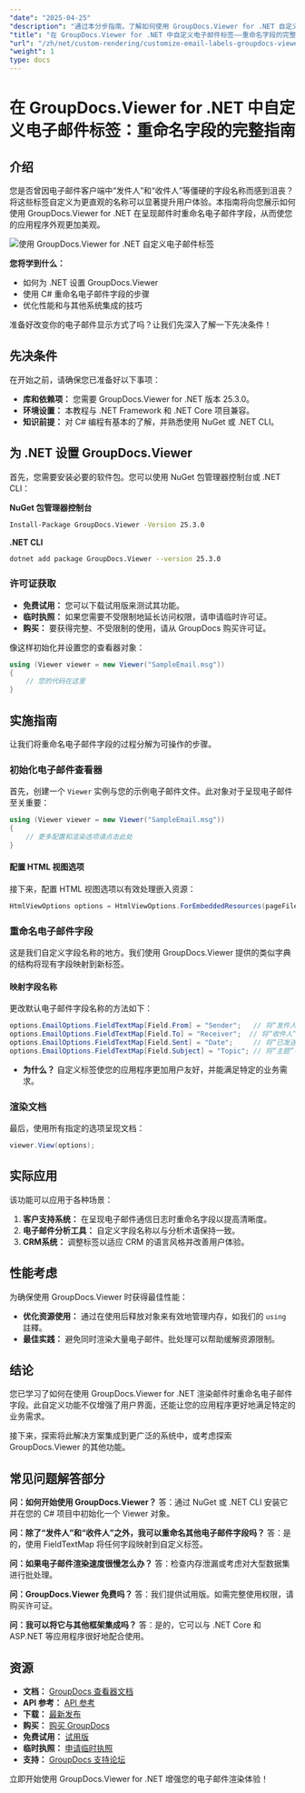 ```yaml
---
"date": "2025-04-25"
"description": "通过本分步指南，了解如何使用 GroupDocs.Viewer for .NET 自定义电子邮件标签。通过重命名“发件人”和“收件人”等字段，增强应用程序的用户界面。"
"title": "在 GroupDocs.Viewer for .NET 中自定义电子邮件标签——重命名字段的完整指南"
"url": "/zh/net/custom-rendering/customize-email-labels-groupdocs-viewer-dotnet/"
"weight": 1
type: docs
---
```

# 在 GroupDocs.Viewer for .NET 中自定义电子邮件标签：重命名字段的完整指南

## 介绍

您是否曾因电子邮件客户端中“发件人”和“收件人”等僵硬的字段名称而感到沮丧？将这些标签自定义为更直观的名称可以显著提升用户体验。本指南将向您展示如何使用 GroupDocs.Viewer for .NET 在呈现邮件时重命名电子邮件字段，从而使您的应用程序外观更加美观。

![使用 GroupDocs.Viewer for .NET 自定义电子邮件标签](/viewer/custom-rendering/customize-email-labels-img.png)

**您将学到什么：**
- 如何为 .NET 设置 GroupDocs.Viewer
- 使用 C# 重命名电子邮件字段的步骤
- 优化性能和与其他系统集成的技巧

准备好改变你的电子邮件显示方式了吗？让我们先深入了解一下先决条件！

## 先决条件

在开始之前，请确保您已准备好以下事项：

- **库和依赖项：** 您需要 GroupDocs.Viewer for .NET 版本 25.3.0。
- **环境设置：** 本教程与 .NET Framework 和 .NET Core 项目兼容。
- **知识前提：** 对 C# 编程有基本的了解，并熟悉使用 NuGet 或 .NET CLI。

## 为 .NET 设置 GroupDocs.Viewer

首先，您需要安装必要的软件包。您可以使用 NuGet 包管理器控制台或 .NET CLI：

**NuGet 包管理器控制台**
```bash
Install-Package GroupDocs.Viewer -Version 25.3.0
```

**.NET CLI**
```bash
dotnet add package GroupDocs.Viewer --version 25.3.0
```

### 许可证获取
- **免费试用：** 您可以下载试用版来测试其功能。
- **临时执照：** 如果您需要不受限制地延长访问权限，请申请临时许可证。
- **购买：** 要获得完整、不受限制的使用，请从 GroupDocs 购买许可证。

像这样初始化并设置您的查看器对象：

```csharp
using (Viewer viewer = new Viewer("SampleEmail.msg"))
{
    // 您的代码在这里
}
```

## 实施指南

让我们将重命名电子邮件字段的过程分解为可操作的步骤。

### 初始化电子邮件查看器

首先，创建一个 `Viewer` 实例与您的示例电子邮件文件。此对象对于呈现电子邮件至关重要：

```csharp
using (Viewer viewer = new Viewer("SampleEmail.msg"))
{
    // 更多配置和渲染选项请点击此处
}
```

#### 配置 HTML 视图选项

接下来，配置 HTML 视图选项以有效处理嵌入资源：

```csharp
HtmlViewOptions options = HtmlViewOptions.ForEmbeddedResources(pageFilePathFormat);
```

### 重命名电子邮件字段

这是我们自定义字段名称的地方。我们使用 GroupDocs.Viewer 提供的类似字典的结构将现有字段映射到新标签。

#### 映射字段名称

更改默认电子邮件字段名称的方法如下：

```csharp
options.EmailOptions.FieldTextMap[Field.From] = "Sender";   // 将“发件人”字段重命名为“发件人”。
options.EmailOptions.FieldTextMap[Field.To] = "Receiver";  // 将“收件人”字段重命名为“收件人”。
options.EmailOptions.FieldTextMap[Field.Sent] = "Date";     // 将“已发送”字段重命名为“日期”。
options.EmailOptions.FieldTextMap[Field.Subject] = "Topic"; // 将“主题”字段重命名为“话题”。
```

- **为什么？** 自定义标签使您的应用程序更加用户友好，并能满足特定的业务需求。

### 渲染文档

最后，使用所有指定的选项呈现文档：

```csharp
viewer.View(options);
```

## 实际应用

该功能可以应用于各种场景：

1. **客户支持系统：** 在呈现电子邮件通信日志时重命名字段以提高清晰度。
2. **电子邮件分析工具：** 自定义字段名称以与分析术语保持一致。
3. **CRM系统：** 调整标签以适应 CRM 的语言风格并改善用户体验。

## 性能考虑

为确保使用 GroupDocs.Viewer 时获得最佳性能：
- **优化资源使用：** 通过在使用后释放对象来有效地管理内存，如我们的 `using` 註釋。
- **最佳实践：** 避免同时渲染大量电子邮件。批处理可以帮助缓解资源限制。

## 结论

您已学习了如何在使用 GroupDocs.Viewer for .NET 渲染邮件时重命名电子邮件字段。此自定义功能不仅增强了用户界面，还能让您的应用程序更好地满足特定的业务需求。 

接下来，探索将此解决方案集成到更广泛的系统中，或考虑探索 GroupDocs.Viewer 的其他功能。

## 常见问题解答部分

**问：如何开始使用 GroupDocs.Viewer？**
答：通过 NuGet 或 .NET CLI 安装它并在您的 C# 项目中初始化一个 Viewer 对象。

**问：除了“发件人”和“收件人”之外，我可以重命名其他电子邮件字段吗？**
答：是的，使用 FieldTextMap 将任何字段映射到自定义标签。

**问：如果电子邮件渲染速度很慢怎么办？**
答：检查内存泄漏或考虑对大型数据集进行批处理。

**问：GroupDocs.Viewer 免费吗？**
答：我们提供试用版。如需完整使用权限，请购买许可证。

**问：我可以将它与其他框架集成吗？**
答：是的，它可以与 .NET Core 和 ASP.NET 等应用程序很好地配合使用。

## 资源
- **文档：** [GroupDocs 查看器文档](https://docs.groupdocs.com/viewer/net/)
- **API 参考：** [API 参考](https://reference.groupdocs.com/viewer/net/)
- **下载：** [最新发布](https://releases.groupdocs.com/viewer/net/)
- **购买：** [购买 GroupDocs](https://purchase.groupdocs.com/buy)
- **免费试用：** [试用版](https://releases.groupdocs.com/viewer/net/)
- **临时执照：** [申请临时执照](https://purchase.groupdocs.com/temporary-license/)
- **支持：** [GroupDocs 支持论坛](https://forum.groupdocs.com/c/viewer/9)

立即开始使用 GroupDocs.Viewer for .NET 增强您的电子邮件渲染体验！